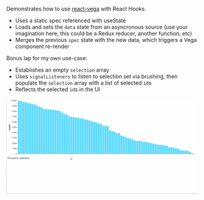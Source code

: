 Demonstrates how to use [react-vega](https://github.com/vega/react-vega) with React Hooks.

- Uses a static spec referenced with useState
- Loads and sets the `data` state from an asyncronous source (use your imagination here; this could be a Redux reducer, another function, etc)
- Merges the previous `spec` state with the new data, which triggers a Vega component re-render

Bonus lap for my own use-case:

- Establishes an empty `selection` array
- Uses `signalListeners` to listen to selection set via brushing, then populate the `selection` array with a list of selected `id`s
- Reflects the selected `id`s in the UI

![Selection-by-brushing interaction example](selection.gif)
